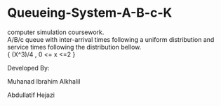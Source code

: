 # Queueing-System-A-B-c-K
computer simulation coursework.<br>
A/B/c queue with inter-arrival times following a uniform distribution and service times following the distribution bellow.
<br>
{ (X^3)/4 , 0 <= x <=2 }
<br>

Developed By:<br>

Muhanad Ibrahim Alkhalil<br>

Abdullatif Hejazi
